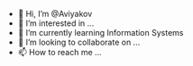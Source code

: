 - 👋 Hi, I’m @Aviyakov
- 👀 I’m interested in ...
- 🌱 I’m currently learning Information Systems
- 💞️ I’m looking to collaborate on ...
- 📫 How to reach me ...

<!---
Aviyakov/Aviyakov is a ✨ special ✨ repository because its `README.md` (this file) appears on your GitHub profile.
You can click the Preview link to take a look at your changes.
--->

